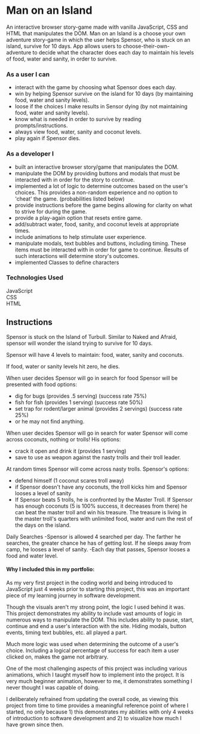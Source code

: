 # Man on an Island  

An interactive browser story-game made with vanilla JavaScript, CSS and HTML that manipulates the DOM.
Man on an Island is a choose your own adventure story-game in which the user helps Spensor, who is stuck on an island, survive for 10 days. App allows users to choose-their-own-adventure to decide what the character does each day to maintain his levels of food, water and sanity, in order to survive.

### As a user I can
- interact with the game by choosing what Spensor does each day.
- win by helping Spensor survive on the island for 10 days (by maintaining food, water and sanity levels).
- loose if the choices I make results in Sensor dying (by not maintaining food, water and sanity levels).
- know what is needed in order to survive by reading prompts/instructions.
- always view food, water, sanity and coconut levels.
- play again if Spensor dies.

### As a developer I
- built an interactive browser story/game that manipulates the DOM.
- manipulate the DOM by providing buttons and modals that must be interacted with in order for the story to continue.
- implemented a lot of logic to determine outcomes based on the user's choices. This provides a non-random experience and no option to 'cheat' the game.
  (probabilities listed below)
- provide instructions before the game begins allowing for clarity on what to strive for during the game.
- provide a play-again option that resets entire game.
- add/subtract water, food, sanity, and coconut levels at appropriate times.
- include animations to help stimulate user experience.
- manipulate modals, text bubbles and buttons, including timing. These items must be interacted with in order for game to continue. Results of such interactions will determine story's outcomes.
- implemented Classes to define characters

### Technologies Used
JavaScript\
CSS\
HTML

## Instructions
Spensor is stuck on the Island of Turbull. Similar to Naked and Afraid, spensor will wonder the island trying to survive for 10 days.

Spensor will have 4 levels to maintain: food, water, sanity and coconuts.

If food, water or sanity levels hit zero, he dies.

When user decides Spensor will go in search for food Spensor will be presented with food options:
  - dig for bugs  (provides .5 serving) (success rate 75%)  
  - fish for fish (provides 1 serving) (success rate 50%)
  - set trap for rodent/larger animal (provides 2 servings) (success rate 25%)
  - or he may not find anything.

When user decides Spensor will go in search for water Spensor will come across coconuts, nothing or trolls! His options:
  - crack it open and drink it (provides 1 serving)
  - save to use as weapon against the nasty trolls and their troll leader.

At random times Spensor will come across nasty trolls. Spensor's options:
  - defend himself (1 coconut scares troll away)
  - if Spensor doesn't have any coconuts, the troll kicks him and Spensor looses a level of sanity
  - If Spensor beats 5 trolls, he is confronted by the Master Troll. If Spensor has enough coconuts (5 is 100% success, it decreases from there) he can beat the master troll and win his treasure. The treasure is living in the master troll's quarters with unlimited food, water and rum the rest of the days on the island.

Daily Searches
-Spensor is allowed 4 searched per day. The farther he searches, the greater chance he has of getting lost. If he sleeps away from camp, he looses a level of sanity.
-Each day that passes, Spensor looses a food and water level.

#### Why I included this in my portfolio:
As my very first project in the coding world and being introduced to JavaScript just 4 weeks prior to starting this project, this was an important piece of my learning journey in software development.

Though the visuals aren't my strong point, the logic I used behind it was. This project demonstrates my ability to include vast amounts of logic in numerous ways to manipulate the DOM. This includes ability to pause, start, continue and end a user's interaction with the site. Hiding modals, button events, timing text bubbles, etc. all played a part.

Much more logic was used when determining the outcome of a user's choice. Including a logical percentage of success for each item a user clicked on, makes the game not arbitrary.

One of the most challenging aspects of this project was including various animations, which I taught myself how to implement into the project. It is very much beginner animation, however to me, it demonstrates something I never thought I was capable of doing.

I deliberately refrained from updating the overall code, as viewing this project from time to time provides a meaningful reference point of where I started, no only because 1) this demonstrates my abilities with only 4 weeks of introduction to software development and 2) to visualize how much I have grown since then.
